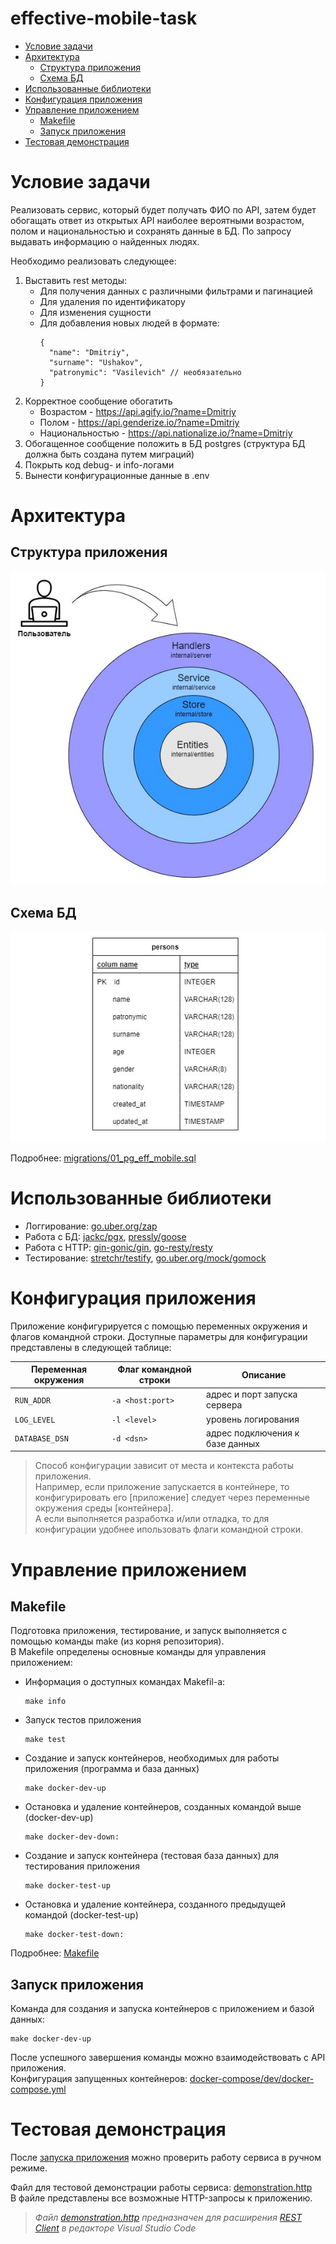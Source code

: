 # effective-mobile-task
- [Условие задачи](#task)
- [Архитектура](#arch)
  - [Структура приложения](#arch-struct)
  - [Схема БД](#arch-db)
- [Использованные библиотеки](#libs)
- [Конфигурация приложения](#config)
- [Управление приложением](#management)
  - [Makefile](#management-makefile)
  - [Запуск приложения](#management-containers)
- [Тестовая демонстрация](#demo)
# Условие задачи <a name="task"/>
Реализовать сервис, который будет получать ФИО по API, затем будет обогащать ответ из открытых API наиболее вероятными возрастом, полом и национальностью и сохранять данные в
БД. По запросу выдавать информацию о найденных людях.  
  
Необходимо реализовать следующее:
1. Выставить rest методы:
    - Для получения данных с различными фильтрами и пагинацией
    - Для удаления по идентификатору
    - Для изменения сущности
    - Для добавления новых людей в формате:
      ```
      {
        "name": "Dmitriy",
        "surname": "Ushakov",
        "patronymic": "Vasilevich" // необязательно
      }
      ```
2. Корректное сообщение обогатить
    - Возрастом - https://api.agify.io/?name=Dmitriy
    - Полом - https://api.genderize.io/?name=Dmitriy
    - Национальностью - https://api.nationalize.io/?name=Dmitriy
3. Обогащенное сообщение положить в БД postgres (структура БД должна быть создана
путем миграций)
4. Покрыть код debug- и info-логами
5. Вынести конфигурационные данные в .env

# Архитектура <a name="arch"/>

## Структура приложения <a name="arch-struct"/>
![Структура приложения](docs/arch-structure.png)

## Схема БД <a name="arch-db"/>
![Схема БД](docs/arch-db.png)

Подробнее: [migrations/01_pg_eff_mobile.sql](migrations/01_pg_eff_mobile.sql)

# Использованные библиотеки <a name="libs"/>
- Логгирование: [go.uber.org/zap](https://github.com/uber-go/zap)
- Работа с БД: [jackc/pgx](https://github.com/jackc/pgx), [pressly/goose](https://github.com/pressly/goose)
- Работа с HTTP: [gin-gonic/gin](https://github.com/gin-gonic/gin), [go-resty/resty](https://github.com/go-resty/resty)
- Тестирование: [stretchr/testify](https://github.com/stretchr/testify), [go.uber.org/mock/gomock](https://github.com/uber-go/mock)

# Конфигурация приложения <a name="config"/>


Приложение конфигурируется с помощью переменных окружения и флагов командной строки.
Доступные параметры для конфигурации представлены в следующей таблице:

| Переменная окружения           | Флаг командной строки | Описание                                      |
|--------------------------------|-----------------------|-----------------------------------------------|
| `RUN_ADDR`                     | `-a <host:port>`      | адрес и порт запуска сервера                  |
| `LOG_LEVEL`                    | `-l <level>`          | уровень логирования                           |
| `DATABASE_DSN`                 | `-d <dsn>`            | адрес подключения к базе данных               |
  
  
> Способ конфигурации зависит от места и контекста работы приложения.  
Например, если приложение запускается в контейнере, то конфигурировать его [приложение] следует через переменные окружения среды [контейнера].  
А если выполняется разработка и/или отладка, то для конфигурации удобнее ипользовать флаги командной строки.  
# Управление приложением <a name="management">
## Makefile <a name="management-makefile">
Подготовка приложения, тестирование, и запуск выполняется с помощью команды make (из корня репозитория).  
В Makefile определены основные команды для управления приложением:  

- Информация о доступных командах Makefil-а:
  ```
  make info
  ```
- Запуск тестов приложения
  ```
  make test
  ```
- Создание и запуск контейнеров, необходимых для работы приложения (программа и база данных)  
  ```
  make docker-dev-up
  ```
- Остановка и удаление контейнеров, созданных командой выше (docker-dev-up)
  ```
  make docker-dev-down:
  ```
- Создание и запуск контейнера (тестовая база данных) для тестирования приложения  
  ```
  make docker-test-up
  ```
- Остановка и удаление контейнера, созданного предыдущей командой (docker-test-up)
  ```
  make docker-test-down:
  ```

  
Подробнее: [Makefile](Makefile)  
  
## Запуск приложения <a name="management-containers">    
Команда для создания и запуска контейнеров с приложением и базой данных:  
```
make docker-dev-up
```      
После успешного завершения команды можно взаимодействовать с API приложения.  
Конфигурация запущенных контейнеров: [docker-compose/dev/docker-compose.yml](docker-compose/dev/docker-compose.yml)

# Тестовая демонстрация <a name="demo">
После [запуска приложения](#management-containers) можно проверить работу сервиса в ручном режиме.  
  
Файл для тестовой демонстрации работы сервиса: [demonstration.http](demonstration.http)  
В файле представлены все возможные HTTP-запросы к приложению.  
> *Файл [demonstration.http](demonstration.http) предназначен для расширения* [*REST Client*](https://marketplace.visualstudio.com/items?itemName=humao.rest-client) *в редакторе Visual Studio Code*  

